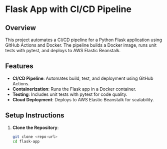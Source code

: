 # Flask App with CI/CD Pipeline

## Overview
This project automates a CI/CD pipeline for a Python Flask application using GitHub Actions and Docker. The pipeline builds a Docker image, runs unit tests with pytest, and deploys to AWS Elastic Beanstalk.

## Features
- **CI/CD Pipeline**: Automates build, test, and deployment using GitHub Actions.
- **Containerization**: Runs the Flask app in a Docker container.
- **Testing**: Includes unit tests with pytest for code quality.
- **Cloud Deployment**: Deploys to AWS Elastic Beanstalk for scalability.

## Setup Instructions
1. **Clone the Repository**:
   ```bash
   git clone <repo-url>
   cd flask-app